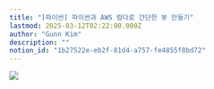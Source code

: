 ```yaml
---
title: "[파이썬] 파이썬과 AWS 람다로 간단한 봇 만들기"
lastmod: 2025-03-12T02:22:00.000Z
author: "Gunn Kim"
description: ""
notion_id: "1b27522e-eb2f-81d4-a757-fe4855f8bd72"
---
```


![](f3amtur3313-59.png)

